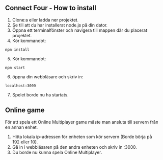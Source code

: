 ## Connect Four - How to install
1. Clone:a eller ladda ner projektet.
2. Se till att du har installerat node.js på din dator.
3. Öppna ett terminalfönster och navigera till mappen där du placerat projektet.
4. Kör kommandot:
```
npm install
```

5. Kör kommandot:
```
npm start
```
6. öppna din webbläsare och skriv in:
```
localhost:3000
```
7. Spelet borde nu ha startats.

## Online game

För att spela ett Online Multiplayer game måste man ansluta till servern från en annan enhet.

1. Hitta lokala ip-adressen för enheten som kör servern (Borde börja på 192 eller 10).
2. Gå in i webbläsaren på den andra enheten och skriv in <ip-adressen>:3000.
3. Du borde nu kunna spela Online Multiplayer.
